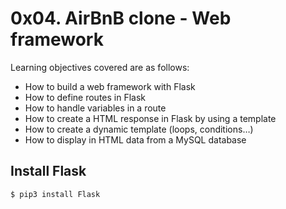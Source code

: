 # 0x04. AirBnB clone - Web framework

Learning objectives covered are as follows:

* How to build a web framework with Flask
* How to define routes in Flask
* How to handle variables in a route
* How to create a HTML response in Flask by using a template
* How to create a dynamic template (loops, conditions…)
* How to display in HTML data from a MySQL database

## Install Flask
```
$ pip3 install Flask
```
